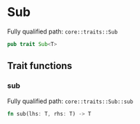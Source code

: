 # Sub

Fully qualified path: `core::traits::Sub`

```rust
pub trait Sub<T>
```

## Trait functions

### sub

Fully qualified path: `core::traits::Sub::sub`

```rust
fn sub(lhs: T, rhs: T) -> T
```


